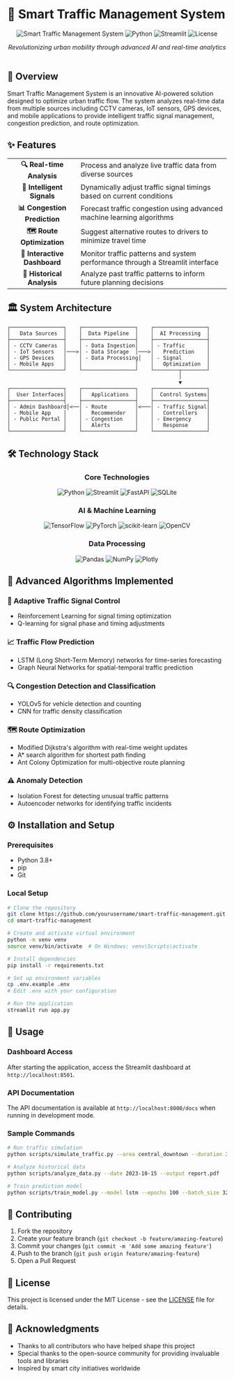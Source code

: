 # 🚦 Smart Traffic Management System

<div align="center">
  
![Smart Traffic Management System](https://img.shields.io/badge/Version-1.0.0-blue?style=for-the-badge)
![Python](https://img.shields.io/badge/Python-3.8+-green?style=for-the-badge&logo=python)
![Streamlit](https://img.shields.io/badge/Streamlit-1.25.0-red?style=for-the-badge&logo=streamlit)
![License](https://img.shields.io/badge/License-MIT-yellow?style=for-the-badge)

</div>

<div align="center">
<i>Revolutionizing urban mobility through advanced AI and real-time analytics</i>
</div>

<br>

## 🌟 Overview

Smart Traffic Management System is an innovative AI-powered solution designed to optimize urban traffic flow. The system analyzes real-time data from multiple sources including CCTV cameras, IoT sensors, GPS devices, and mobile applications to provide intelligent traffic signal management, congestion prediction, and route optimization.

## ✨ Features

<table>
  <tr>
    <td align="center"><b>🔍 Real-time Analysis</b></td>
    <td>Process and analyze live traffic data from diverse sources</td>
  </tr>
  <tr>
    <td align="center"><b>🚥 Intelligent Signals</b></td>
    <td>Dynamically adjust traffic signal timings based on current conditions</td>
  </tr>
  <tr>
    <td align="center"><b>📊 Congestion Prediction</b></td>
    <td>Forecast traffic congestion using advanced machine learning algorithms</td>
  </tr>
  <tr>
    <td align="center"><b>🗺️ Route Optimization</b></td>
    <td>Suggest alternative routes to drivers to minimize travel time</td>
  </tr>
  <tr>
    <td align="center"><b>📱 Interactive Dashboard</b></td>
    <td>Monitor traffic patterns and system performance through a Streamlit interface</td>
  </tr>
  <tr>
    <td align="center"><b>📜 Historical Analysis</b></td>
    <td>Analyze past traffic patterns to inform future planning decisions</td>
  </tr>
</table>

## 🏛️ System Architecture

```
┌─────────────────┐    ┌─────────────────┐    ┌─────────────────┐
│   Data Sources  │    │  Data Pipeline  │    │  AI Processing  │
├─────────────────┤    ├─────────────────┤    ├─────────────────┤
│ - CCTV Cameras  │    │ - Data Ingestion│    │ - Traffic       │
│ - IoT Sensors   │───>│ - Data Storage  │───>│   Prediction    │
│ - GPS Devices   │    │ - Data Processing│   │ - Signal        │
│ - Mobile Apps   │    │                 │    │   Optimization  │
└─────────────────┘    └─────────────────┘    └────────┬────────┘
                                                       │
                                                       ▼
┌─────────────────┐    ┌─────────────────┐    ┌─────────────────┐
│  User Interfaces│    │   Applications  │    │  Control Systems│
├─────────────────┤    ├─────────────────┤    ├─────────────────┤
│ - Admin Dashboard│<──│ - Route         │<───│ - Traffic Signal│
│ - Mobile App    │    │   Recommender   │    │   Controllers   │
│ - Public Portal │    │ - Congestion    │    │ - Emergency     │
│                 │    │   Alerts        │    │   Response      │
└─────────────────┘    └─────────────────┘    └─────────────────┘
```

## 🛠️ Technology Stack

<div align="center">

### Core Technologies
![Python](https://img.shields.io/badge/Python-FFD43B?style=for-the-badge&logo=python&logoColor=blue)
![Streamlit](https://img.shields.io/badge/Streamlit-FF4B4B?style=for-the-badge&logo=Streamlit&logoColor=white)
![FastAPI](https://img.shields.io/badge/FastAPI-005571?style=for-the-badge&logo=fastapi)
![SQLite](https://img.shields.io/badge/SQLite-07405E?style=for-the-badge&logo=sqlite&logoColor=white)

### AI & Machine Learning
![TensorFlow](https://img.shields.io/badge/TensorFlow-FF6F00?style=for-the-badge&logo=tensorflow&logoColor=white)
![PyTorch](https://img.shields.io/badge/PyTorch-EE4C2C?style=for-the-badge&logo=pytorch&logoColor=white)
![scikit-learn](https://img.shields.io/badge/scikit--learn-%23F7931E.svg?style=for-the-badge&logo=scikit-learn&logoColor=white)
![OpenCV](https://img.shields.io/badge/OpenCV-27338e?style=for-the-badge&logo=OpenCV&logoColor=white)

### Data Processing
![Pandas](https://img.shields.io/badge/pandas-%23150458.svg?style=for-the-badge&logo=pandas&logoColor=white)
![NumPy](https://img.shields.io/badge/numpy-%23013243.svg?style=for-the-badge&logo=numpy&logoColor=white)
![Plotly](https://img.shields.io/badge/Plotly-%233F4F75.svg?style=for-the-badge&logo=plotly&logoColor=white)

</div>

## 🧠 Advanced Algorithms Implemented

### 🚥 Adaptive Traffic Signal Control
- Reinforcement Learning for signal timing optimization
- Q-learning for signal phase and timing adjustments

### 📈 Traffic Flow Prediction
- LSTM (Long Short-Term Memory) networks for time-series forecasting
- Graph Neural Networks for spatial-temporal traffic prediction

### 🔍 Congestion Detection and Classification
- YOLOv5 for vehicle detection and counting
- CNN for traffic density classification

### 🗺️ Route Optimization
- Modified Dijkstra's algorithm with real-time weight updates
- A* search algorithm for shortest path finding
- Ant Colony Optimization for multi-objective route planning

### ⚠️ Anomaly Detection
- Isolation Forest for detecting unusual traffic patterns
- Autoencoder networks for identifying traffic incidents

## ⚙️ Installation and Setup

### Prerequisites
- Python 3.8+
- pip
- Git

### Local Setup
```bash
# Clone the repository
git clone https://github.com/yourusername/smart-traffic-management.git
cd smart-traffic-management

# Create and activate virtual environment
python -m venv venv
source venv/bin/activate  # On Windows: venv\Scripts\activate

# Install dependencies
pip install -r requirements.txt

# Set up environment variables
cp .env.example .env
# Edit .env with your configuration

# Run the application
streamlit run app.py
```

## 📱 Usage

### Dashboard Access
After starting the application, access the Streamlit dashboard at `http://localhost:8501`.

### API Documentation
The API documentation is available at `http://localhost:8000/docs` when running in development mode.

### Sample Commands
```bash
# Run traffic simulation
python scripts/simulate_traffic.py --area central_downtown --duration 3600

# Analyze historical data
python scripts/analyze_data.py --date 2023-10-15 --output report.pdf

# Train prediction model
python scripts/train_model.py --model lstm --epochs 100 --batch_size 32
```

## 🤝 Contributing

1. Fork the repository
2. Create your feature branch (`git checkout -b feature/amazing-feature`)
3. Commit your changes (`git commit -m 'Add some amazing feature'`)
4. Push to the branch (`git push origin feature/amazing-feature`)
5. Open a Pull Request

## 📄 License

This project is licensed under the MIT License - see the [LICENSE](LICENSE) file for details.

## 🙏 Acknowledgments

- Thanks to all contributors who have helped shape this project
- Special thanks to the open-source community for providing invaluable tools and libraries
- Inspired by smart city initiatives worldwide
